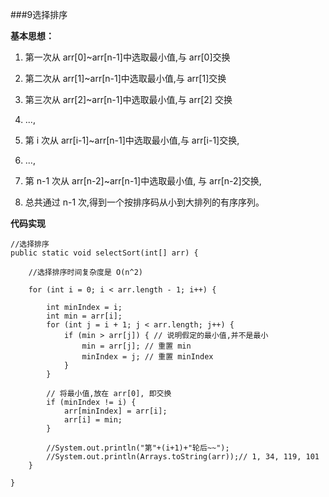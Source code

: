 ###9选择排序

**基本思想：**

1. 第一次从 arr[0]~arr[n-1]中选取最小值,与 arr[0]交换
2. 第二次从 arr[1]~arr[n-1]中选取最小值,与 arr[1]交换
3. 第三次从 arr[2]~arr[n-1]中选取最小值,与 arr[2] 交换
4. ...,
5. 第 i 次从 arr[i-1]~arr[n-1]中选取最小值,与 arr[i-1]交换,
6. ..., 
7. 第 n-1 次从 arr[n-2]~arr[n-1]中选取最小值, 与 arr[n-2]交换,
8. 总共通过 n-1 次,得到一个按排序码从小到大排列的有序序列。
**代码实现**
	//选择排序	public static void selectSort(int[] arr) {
		//选择排序时间复杂度是 O(n^2) 
		for (int i = 0; i < arr.length - 1; i++) {
			int minIndex = i;			int min = arr[i];			for (int j = i + 1; j < arr.length; j++) {				if (min > arr[j]) { // 说明假定的最小值,并不是最小 					min = arr[j]; // 重置 min					minIndex = j; // 重置 minIndex				} 			}						// 将最小值,放在 arr[0], 即交换 			if (minIndex != i) {				arr[minIndex] = arr[i];				arr[i] = min; 			}						//System.out.println("第"+(i+1)+"轮后~~");			//System.out.println(Arrays.toString(arr));// 1, 34, 119, 101 		}
	}	